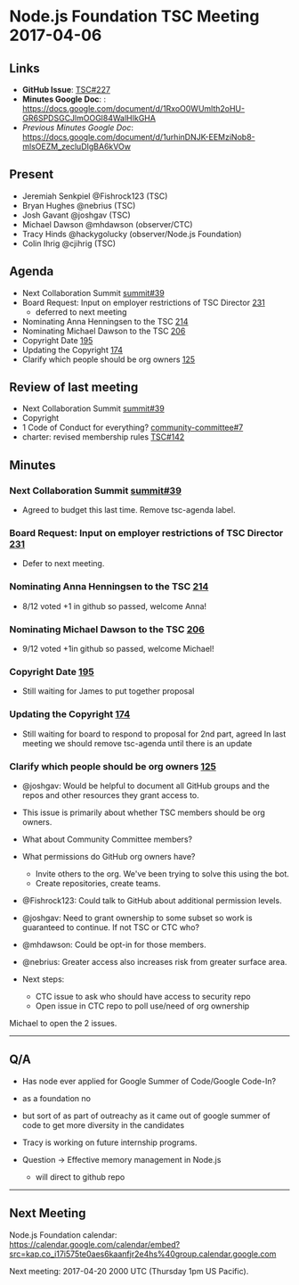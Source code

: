# Node.js Foundation TSC Meeting 2017-04-06

## Links

* **GitHub Issue**: [TSC#227](https://github.com/nodejs/TSC/issues/227)
* **Minutes Google Doc**: : https://docs.google.com/document/d/1RxoO0WUmlth2oHU-GR6SPDSGCJlmOOGl84WalHIkGHA
* _Previous Minutes Google Doc_: https://docs.google.com/document/d/1urhinDNJK-EEMziNob8-mlsOEZM_zecluDIgBA6kVOw

## Present

* Jeremiah Senkpiel @Fishrock123 (TSC)
* Bryan Hughes @nebrius (TSC)
* Josh Gavant @joshgav (TSC)
* Michael Dawson @mhdawson (observer/CTC)
* Tracy Hinds @hackygolucky (observer/Node.js Foundation)
* Colin Ihrig @cjihrig (TSC)

## Agenda

* Next Collaboration Summit [summit#39](https://github.com/nodejs/summit/issues/39)
* Board Request: Input on employer restrictions of TSC Director [231](https://github.com/nodejs/TSC/issues/231)
  * deferred to next meeting
* Nominating Anna Henningsen to the TSC [214](https://github.com/nodejs/TSC/issues/214)
* Nominating Michael Dawson to the TSC [206](https://github.com/nodejs/TSC/issues/206)
* Copyright Date [195](https://github.com/nodejs/TSC/issues/195)
* Updating the Copyright [174](https://github.com/nodejs/TSC/issues/174)
* Clarify which people should be org owners [125](https://github.com/nodejs/TSC/issues/125)

## Review of last meeting

* Next Collaboration Summit [summit#39](https://github.com/nodejs/summit/issues/39)
* Copyright
* 1 Code of Conduct for everything? [community-committee#7](https://github.com/nodejs/community-committee/issues/7)
* charter: revised membership rules [TSC#142](https://github.com/nodejs/TSC/pull/142)

## Minutes

### Next Collaboration Summit [summit#39](https://github.com/nodejs/summit/issues/39)

* Agreed to budget this last time. Remove tsc-agenda label.

### Board Request: Input on employer restrictions of TSC Director [231](https://github.com/nodejs/TSC/issues/231)

* Defer to next meeting.

### Nominating Anna Henningsen to the TSC [214](https://github.com/nodejs/TSC/issues/214)

* 8/12 voted +1 in github so passed, welcome Anna!

### Nominating Michael Dawson to the TSC [206](https://github.com/nodejs/TSC/issues/206)

* 9/12 voted +1in github  so passed, welcome Michael!

### Copyright Date [195](https://github.com/nodejs/TSC/issues/195)

* Still waiting for James to put together proposal

### Updating the Copyright [174](https://github.com/nodejs/TSC/issues/174)

* Still waiting for board to respond to proposal for 2nd part, agreed
  In last meeting we should remove tsc-agenda until there is an
  update

### Clarify which people should be org owners [125](https://github.com/nodejs/TSC/issues/125)

* @joshgav: Would be helpful to document all GitHub groups and the
  repos and other resources they grant access to.

* This issue is primarily about whether TSC members should be org owners.

* What about Community Committee members?

* What permissions do GitHub org owners have?
  * Invite others to the org. We've been trying to solve this using the bot.
  * Create repositories, create teams.

* @Fishrock123: Could talk to GitHub about additional permission levels.

* @joshgav: Need to grant ownership to some subset so work is
  guaranteed to continue. If not TSC or CTC who?

* @mhdawson: Could be opt-in for those members.
* @nebrius: Greater access also increases risk from greater surface area.

* Next steps:
  * CTC issue to ask who should have access to security repo  
  * Open issue in CTC repo to poll use/need of org ownership

Michael to open the 2 issues.

---
## Q/A

* Has node ever applied for Google Summer of Code/Google Code-In?
 * as a foundation no
 * but sort of as part of outreachy as it came out of google summer
   of code to get more diversity in the candidates
 * Tracy is working on future internship programs.

* Question -> Effective memory management in Node.js
  * will direct to github repo

---
## Next Meeting

Node.js Foundation calendar: <https://calendar.google.com/calendar/embed?src=kap.co_i17i575te0aes6kaanfjr2e4hs%40group.calendar.google.com>

Next meeting: 2017-04-20 2000 UTC (Thursday 1pm US Pacific).
